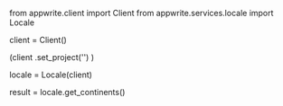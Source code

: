 from appwrite.client import Client
from appwrite.services.locale import Locale

client = Client()

(client
  .set_project('')
)

locale = Locale(client)

result = locale.get_continents()
